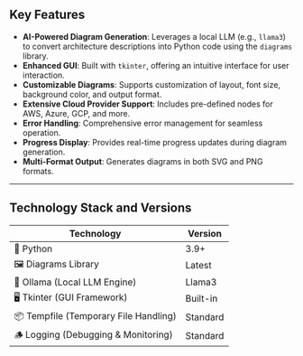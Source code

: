 ## Key Features

- **AI-Powered Diagram Generation**: Leverages a local LLM (e.g., `llama3`) to convert architecture descriptions into Python code using the `diagrams` library.
- **Enhanced GUI**: Built with `tkinter`, offering an intuitive interface for user interaction.
- **Customizable Diagrams**: Supports customization of layout, font size, background color, and output format.
- **Extensive Cloud Provider Support**: Includes pre-defined nodes for AWS, Azure, GCP, and more.
- **Error Handling**: Comprehensive error management for seamless operation.
- **Progress Display**: Provides real-time progress updates during diagram generation.
- **Multi-Format Output**: Generates diagrams in both SVG and PNG formats.

---

## Technology Stack and Versions

| Technology                           | Version       |
|-------------------------------------|---------------|
| 🐍 Python                            | 3.9+          |
| 🖼️ Diagrams Library                  | Latest        |
| 🧠 Ollama (Local LLM Engine)         | Llama3        |
| 🖥️ Tkinter (GUI Framework)           | Built-in      |
| 📦 Tempfile (Temporary File Handling)| Standard      |
| 🪵 Logging (Debugging & Monitoring)  | Standard      |
